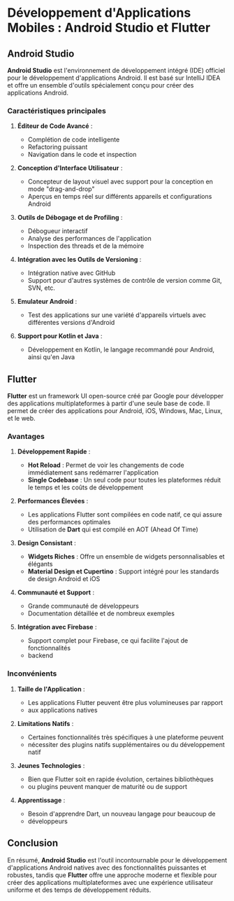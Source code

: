 # Développement d'Applications Mobiles : Android Studio et Flutter

## Android Studio

**Android Studio** est l'environnement de développement intégré (IDE) officiel pour le développement d'applications Android. Il est basé sur IntelliJ IDEA et offre un ensemble d'outils spécialement conçu pour créer des applications Android.

### Caractéristiques principales

1. **Éditeur de Code Avancé** :
   - Complétion de code intelligente
   - Refactoring puissant
   - Navigation dans le code et inspection

2. **Conception d'Interface Utilisateur** :
   - Concepteur de layout visuel avec support pour la conception en mode "drag-and-drop"
   - Aperçus en temps réel sur différents appareils et configurations Android

3. **Outils de Débogage et de Profiling** :
   - Débogueur interactif
   - Analyse des performances de l'application
   - Inspection des threads et de la mémoire

4. **Intégration avec les Outils de Versioning** :
   - Intégration native avec GitHub
   - Support pour d'autres systèmes de contrôle de version comme Git, SVN, etc.

5. **Emulateur Android** :
   - Test des applications sur une variété d'appareils virtuels avec différentes versions d'Android

6. **Support pour Kotlin et Java** :
   - Développement en Kotlin, le langage recommandé pour Android, ainsi qu'en Java

## Flutter

**Flutter** est un framework UI open-source créé par Google pour développer des applications multiplateformes à partir d'une seule base de code. Il permet de créer des applications pour Android, iOS, Windows, Mac, Linux, et le web.

### Avantages

1. **Développement Rapide** :
   - **Hot Reload** : Permet de voir les changements de code immédiatement sans redémarrer l'application
   - **Single Codebase** : Un seul code pour toutes les plateformes réduit le temps et les coûts de développement

2. **Performances Élevées** :
   - Les applications Flutter sont compilées en code natif, ce qui assure des performances optimales
   - Utilisation de **Dart** qui est compilé en AOT (Ahead Of Time)

3. **Design Consistant** :
   - **Widgets Riches** : Offre un ensemble de widgets personnalisables et élégants
   - **Material Design et Cupertino** : Support intégré pour les standards de design Android et iOS

4. **Communauté et Support** :
   - Grande communauté de développeurs
   - Documentation détaillée et de nombreux exemples

5. **Intégration avec Firebase** :
   - Support complet pour Firebase, ce qui facilite l'ajout de fonctionnalités
   - backend

### Inconvénients

1. **Taille de l'Application** :
   - Les applications Flutter peuvent être plus volumineuses par rapport
   - aux applications natives

2. **Limitations Natifs** :
   - Certaines fonctionnalités très spécifiques à une plateforme peuvent
   - nécessiter des plugins natifs supplémentaires ou du développement natif

3. **Jeunes Technologies** :
   - Bien que Flutter soit en rapide évolution, certaines bibliothèques
   - ou plugins peuvent manquer de maturité ou de support

4. **Apprentissage** :
   - Besoin d'apprendre Dart, un nouveau langage pour beaucoup de
   - développeurs

## Conclusion

En résumé, **Android Studio** est l'outil incontournable pour le
développement d'applications Android natives avec des fonctionnalités puissantes et robustes, tandis que **Flutter** offre une approche moderne et flexible pour créer des applications multiplateformes avec une expérience utilisateur uniforme et des temps de développement réduits.
